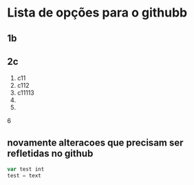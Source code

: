 # Lista de opções para o githubb
## 1b
## 2c
1. c11
2. c112
3. c11113
4.
5.
6

## novamente alteracoes que precisam ser refletidas no github


``` js
var test int
test = text